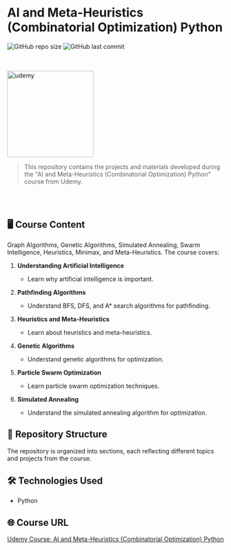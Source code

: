# AI and Meta-Heuristics (Combinatorial Optimization) Python

![GitHub repo size](https://img.shields.io/github/repo-size/giovananog/meta-heuristics-ai?style=for-the-badge)
![GitHub last commit](https://img.shields.io/github/last-commit/giovananog/meta-heuristics-ai?style=for-the-badge)

<br><br>
<img src="https://seeklogo.com/images/U/udemy-wordmark-logo-5BA74BCA61-seeklogo.com.png" alt="udemy" width="200">

> This repository contains the projects and materials developed during the "AI and Meta-Heuristics (Combinatorial Optimization) Python" course from Udemy.

<br><br>

## 🖥️ Course Content

Graph Algorithms, Genetic Algorithms, Simulated Annealing, Swarm Intelligence, Heuristics, Minimax, and Meta-Heuristics. The course covers:

1. **Understanding Artificial Intelligence**
   - Learn why artificial intelligence is important.

2. **Pathfinding Algorithms**
   - Understand BFS, DFS, and A* search algorithms for pathfinding.

3. **Heuristics and Meta-Heuristics**
   - Learn about heuristics and meta-heuristics.

4. **Genetic Algorithms**
   - Understand genetic algorithms for optimization.

5. **Particle Swarm Optimization**
   - Learn particle swarm optimization techniques.

6. **Simulated Annealing**
   - Understand the simulated annealing algorithm for optimization.

## 📁 Repository Structure

The repository is organized into sections, each reflecting different topics and projects from the course.

## 🛠️ Technologies Used

- Python

## 🌐 Course URL

[Udemy Course: AI and Meta-Heuristics (Combinatorial Optimization) Python](https://www.udemy.com/course/ai-and-combinatorial-optimization-with-meta-heuristics)
